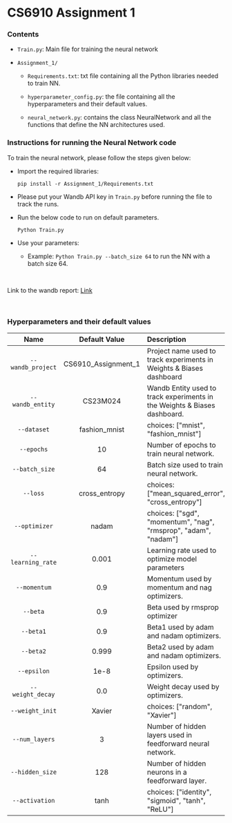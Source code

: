 # CS6910 Assignment 1

### Contents
- `Train.py`: Main file for training the neural network
  
- `Assignment_1/`
  
  - `Requirements.txt`: txt file containing all the Python libraries needed to train NN.
    
  - `hyperparameter_config.py`: the file containing all the hyperparameters and their default values.
    
  - `neural_network.py`: contains the class NeuralNetwork and all the functions that define the NN architectures used.


### Instructions for running the Neural Network code
To train the neural network, please follow the steps given below:

- Import the required libraries:
   ```
   pip install -r Assignment_1/Requirements.txt

- Please put your Wandb API key in `Train.py` before running the file to track the runs.

   
- Run the below code to run on default parameters.
   ```
   Python Train.py
   
- Use your parameters:
    - Example: `Python Train.py --batch_size 64` to run the NN with a batch size 64.

<br>

Link to the wandb report: [Link](https://api.wandb.ai/links/cs23m024-gaurav/uqtf06z1)

<br>

### Hyperparameters and their default values
| Name | Default Value | Description |
| :---: | :-------------: | :----------- |
| `--wandb_project` | CS6910_Assignment_1 | Project name used to track experiments in Weights & Biases dashboard |
| `--wandb_entity` | CS23M024  | Wandb Entity used to track experiments in the Weights & Biases dashboard. |
| `--dataset` | fashion_mnist | choices:  ["mnist", "fashion_mnist"] |
| `--epochs` | 10 |  Number of epochs to train neural network.|
| `--batch_size` | 64 | Batch size used to train neural network. | 
| `--loss` | cross_entropy | choices:  ["mean_squared_error", "cross_entropy"] |
| `--optimizer` | nadam | choices:  ["sgd", "momentum", "nag", "rmsprop", "adam", "nadam"] | 
| `--learning_rate` | 0.001 | Learning rate used to optimize model parameters | 
| `--momentum` | 0.9 | Momentum used by momentum and nag optimizers. |
| `--beta` | 0.9 | Beta used by rmsprop optimizer | 
| `--beta1` | 0.9 | Beta1 used by adam and nadam optimizers. | 
| `--beta2` | 0.999 | Beta2 used by adam and nadam optimizers. |
| `--epsilon` | 1e-8 | Epsilon used by optimizers. |
| `--weight_decay` | 0.0 | Weight decay used by optimizers. |
| `--weight_init` | Xavier | choices:  ["random", "Xavier"] | 
| `--num_layers` | 3 | Number of hidden layers used in feedforward neural network. | 
| `--hidden_size` | 128 | Number of hidden neurons in a feedforward layer. |
| `--activation` | tanh | choices:  ["identity", "sigmoid", "tanh", "ReLU"] |
<br>
